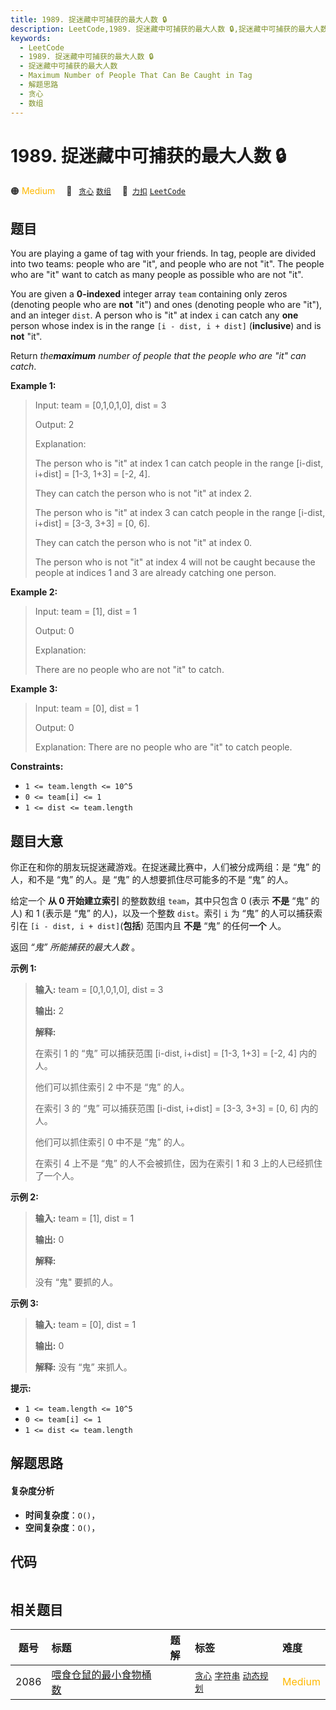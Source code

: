 ```yaml
---
title: 1989. 捉迷藏中可捕获的最大人数 🔒
description: LeetCode,1989. 捉迷藏中可捕获的最大人数 🔒,捉迷藏中可捕获的最大人数,Maximum Number of People That Can Be Caught in Tag,解题思路,贪心,数组
keywords:
  - LeetCode
  - 1989. 捉迷藏中可捕获的最大人数 🔒
  - 捉迷藏中可捕获的最大人数
  - Maximum Number of People That Can Be Caught in Tag
  - 解题思路
  - 贪心
  - 数组
---
```


# 1989. 捉迷藏中可捕获的最大人数 🔒

🟠 <font color=#ffb800>Medium</font>&emsp; 🔖&ensp; [`贪心`](/tag/greedy.md) [`数组`](/tag/array.md)&emsp; 🔗&ensp;[`力扣`](https://leetcode.cn/problems/maximum-number-of-people-that-can-be-caught-in-tag) [`LeetCode`](https://leetcode.com/problems/maximum-number-of-people-that-can-be-caught-in-tag)

## 题目

You are playing a game of tag with your friends. In tag, people are divided
into two teams: people who are "it", and people who are not "it". The people
who are "it" want to catch as many people as possible who are not "it".

You are given a **0-indexed** integer array `team` containing only zeros
(denoting people who are **not** "it") and ones (denoting people who are
"it"), and an integer `dist`. A person who is "it" at index `i` can catch any
**one** person whose index is in the range `[i - dist, i + dist]`
(**inclusive**) and is **not** "it".

Return _the**maximum** number of people that the people who are "it" can
catch_.



**Example 1:**

> Input: team = [0,1,0,1,0], dist = 3
> 
> Output: 2
> 
> Explanation:
> 
> The person who is "it" at index 1 can catch people in the range [i-dist, i+dist] = [1-3, 1+3] = [-2, 4].
> 
> They can catch the person who is not "it" at index 2.
> 
> The person who is "it" at index 3 can catch people in the range [i-dist, i+dist] = [3-3, 3+3] = [0, 6].
> 
> They can catch the person who is not "it" at index 0.
> 
> The person who is not "it" at index 4 will not be caught because the people at indices 1 and 3 are already catching one person.

**Example 2:**

> Input: team = [1], dist = 1
> 
> Output: 0
> 
> Explanation:
> 
> There are no people who are not "it" to catch.

**Example 3:**

> Input: team = [0], dist = 1
> 
> Output: 0
> 
> Explanation: There are no people who are "it" to catch people.

**Constraints:**

  * `1 <= team.length <= 10^5`
  * `0 <= team[i] <= 1`
  * `1 <= dist <= team.length`


## 题目大意

你正在和你的朋友玩捉迷藏游戏。在捉迷藏比赛中，人们被分成两组：是 “鬼” 的人，和不是 “鬼” 的人。是 “鬼” 的人想要抓住尽可能多的不是 “鬼” 的人。

给定一个 **从 0 开始建立索引** 的整数数组 `team`，其中只包含 0 (表示 **不是** “鬼” 的人) 和 1 (表示是 “鬼”
的人)，以及一个整数 `dist`。索引 `i` 为 “鬼” 的人可以捕获索引在 `[i - dist, i + dist]`(**包括**) 范围内且
**不是** “鬼” 的任何**一个** 人。

返回 _“鬼” 所能捕获的最大人数_ 。



**示例 1:**

> 
> 
> 
> 
> 
> **输入:** team = [0,1,0,1,0], dist = 3
> 
> **输出:** 2
> 
> **解释:**
> 
> 在索引 1 的 “鬼” 可以捕获范围 [i-dist, i+dist] = [1-3, 1+3] = [-2, 4] 内的人。
> 
> 他们可以抓住索引 2 中不是 “鬼” 的人。
> 
> 在索引 3 的 “鬼” 可以捕获范围 [i-dist, i+dist] = [3-3, 3+3] = [0, 6] 内的人。
> 
> 他们可以抓住索引 0 中不是 “鬼” 的人。
> 
> 在索引 4 上不是 “鬼” 的人不会被抓住，因为在索引 1 和 3 上的人已经抓住了一个人。

**示例 2:**

> 
> 
> 
> 
> 
> **输入:** team = [1], dist = 1
> 
> **输出:** 0
> 
> **解释:**
> 
> 没有 “鬼" 要抓的人。
> 
> 

**示例 3:**

> 
> 
> 
> 
> 
> **输入:** team = [0], dist = 1
> 
> **输出:** 0
> 
> **解释:** 没有 “鬼” 来抓人。
> 
> 



**提示:**

  * `1 <= team.length <= 10^5`
  * `0 <= team[i] <= 1`
  * `1 <= dist <= team.length`


## 解题思路

#### 复杂度分析

- **时间复杂度**：`O()`，
- **空间复杂度**：`O()`，

## 代码

```javascript

```

## 相关题目

<!-- prettier-ignore -->
| 题号 | 标题 | 题解 | 标签 | 难度 |
| :------: | :------ | :------: | :------ | :------ |
| 2086 | [喂食仓鼠的最小食物桶数](https://leetcode.com/problems/minimum-number-of-food-buckets-to-feed-the-hamsters) |  |  [`贪心`](/tag/greedy.md) [`字符串`](/tag/string.md) [`动态规划`](/tag/dynamic-programming.md) | <font color=#ffb800>Medium</font> |